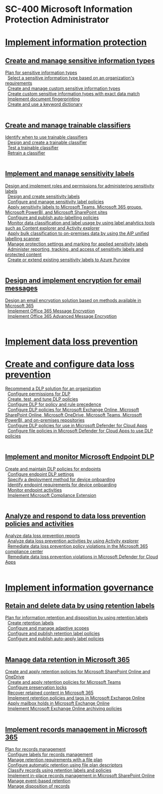# SC-400 Microsoft Information Protection Administrator
# [Implement information protection ](https://www.learnthecontent.com/exam/azure/sc-400-microsoft-information-protection-administrator)
## [Create and manage sensitive information types](https://www.learnthecontent.com/exam/azure/sc-400-microsoft-information-protection-administrator)
[Plan for sensitive information types](https://www.learnthecontent.com/exam/azure/sc-400-microsoft-information-protection-administrator/s/Plan-for-sensitive-information-types) &nbsp; 
\
&nbsp;
[Select a sensitive information type based on an organization's requirements](https://www.learnthecontent.com/exam/azure/sc-400-microsoft-information-protection-administrator/s/Select-a-sensitive-information-type-based-on-an-organizations-requirements) &nbsp; 
\
&nbsp;
[Create and manage custom sensitive information types](https://www.learnthecontent.com/exam/azure/sc-400-microsoft-information-protection-administrator/s/Create-and-manage-custom-sensitive-information-types) &nbsp; 
\
&nbsp;
[Create custom sensitive information types with exact data match](https://www.learnthecontent.com/exam/azure/sc-400-microsoft-information-protection-administrator/s/Create-custom-sensitive-information-types-with-exact-data-match) &nbsp; 
\
&nbsp;
[Implement document fingerprinting](https://www.learnthecontent.com/exam/azure/sc-400-microsoft-information-protection-administrator/s/Implement-document-fingerprinting) &nbsp; 
\
&nbsp;
[Create and use a keyword dictionary](https://www.learnthecontent.com/exam/azure/sc-400-microsoft-information-protection-administrator/s/Create-and-use-a-keyword-dictionary) &nbsp; 
\
&nbsp;
## [Create and manage trainable classifiers](https://www.learnthecontent.com/exam/azure/sc-400-microsoft-information-protection-administrator)
[Identify when to use trainable classifiers](https://www.learnthecontent.com/exam/azure/sc-400-microsoft-information-protection-administrator/s/Identify-when-to-use-trainable-classifiers) &nbsp; 
\
&nbsp;
[Design and create a trainable classifier](https://www.learnthecontent.com/exam/azure/sc-400-microsoft-information-protection-administrator/s/Design-and-create-a-trainable-classifier) &nbsp; 
\
&nbsp;
[Test a trainable classifier](https://www.learnthecontent.com/exam/azure/sc-400-microsoft-information-protection-administrator/s/Test-a-trainable-classifier) &nbsp; 
\
&nbsp;
[Retrain a classifier](https://www.learnthecontent.com/exam/azure/sc-400-microsoft-information-protection-administrator/s/Retrain-a-classifier) &nbsp; 
\
&nbsp;
## [Implement and manage sensitivity labels](https://www.learnthecontent.com/exam/azure/sc-400-microsoft-information-protection-administrator)
[Design and implement roles and permissions for administering sensitivity labels](https://www.learnthecontent.com/exam/azure/sc-400-microsoft-information-protection-administrator/s/Design-and-implement-roles-and-permissions-for-administering-sensitivity-labels) &nbsp; 
\
&nbsp;
[Design and create sensitivity labels](https://www.learnthecontent.com/exam/azure/sc-400-microsoft-information-protection-administrator/s/Design-and-create-sensitivity-labels) &nbsp; 
\
&nbsp;
[Configure and manage sensitivity label policies](https://www.learnthecontent.com/exam/azure/sc-400-microsoft-information-protection-administrator/s/Configure-and-manage-sensitivity-label-policies) &nbsp; 
\
&nbsp;
[Apply sensitivity labels to Microsoft Teams, Microsoft 365 groups, Microsoft PowerBI, and Microsoft SharePoint sites](https://www.learnthecontent.com/exam/azure/sc-400-microsoft-information-protection-administrator/s/Apply-sensitivity-labels-to-Microsoft-Teams-Microsoft-365-groups-Microsoft-PowerBI-and-Microsoft-SharePoint-sites) &nbsp; 
\
&nbsp;
[Configure and publish auto-labelling policies](https://www.learnthecontent.com/exam/azure/sc-400-microsoft-information-protection-administrator/s/Configure-and-publish-auto-labelling-policies) &nbsp; 
\
&nbsp;
[Monitor data classification and label usage by using label analytics tools such as Content explorer and Activity explorer](https://www.learnthecontent.com/exam/azure/sc-400-microsoft-information-protection-administrator/s/Monitor-data-classification-and-label-usage-by-using-label-analytics-tools-such-as-Content-explorer-and-Activity-explorer) &nbsp; 
\
&nbsp;
[Apply bulk classification to on-premises data by using the AIP unified labelling scanner](https://www.learnthecontent.com/exam/azure/sc-400-microsoft-information-protection-administrator/s/Apply-bulk-classification-to-on-premises-data-by-using-the-AIP-unified-labelling-scanner) &nbsp; 
\
&nbsp;
[Manage protection settings and marking for applied sensitivity labels](https://www.learnthecontent.com/exam/azure/sc-400-microsoft-information-protection-administrator/s/Manage-protection-settings-and-marking-for-applied-sensitivity-labels) &nbsp; 
\
&nbsp;
[Administer reporting, tracking, and access of sensitivity labels and protected content](https://www.learnthecontent.com/exam/azure/sc-400-microsoft-information-protection-administrator/s/Administer-reporting-tracking-and-access-of-sensitivity-labels-and-protected-content) &nbsp; 
\
&nbsp;
[Create or extend existing sensitivity labels to Azure Purview](https://www.learnthecontent.com/exam/azure/sc-400-microsoft-information-protection-administrator/s/Create-or-extend-existing-sensitivity-labels-to-Azure-Purview) &nbsp; 
\
&nbsp;
## [Design and implement encryption for email messages](https://www.learnthecontent.com/exam/azure/sc-400-microsoft-information-protection-administrator)
[Design an email encryption solution based on methods available in Microsoft 365](https://www.learnthecontent.com/exam/azure/sc-400-microsoft-information-protection-administrator/s/Design-an-email-encryption-solution-based-on-methods-available-in-Microsoft-365) &nbsp; 
\
&nbsp;
[Implement Office 365 Message Encryption](https://www.learnthecontent.com/exam/azure/sc-400-microsoft-information-protection-administrator/s/Implement-Office-365-Message-Encryption) &nbsp; 
\
&nbsp;
[Implement Office 365 Advanced Message Encryption](https://www.learnthecontent.com/exam/azure/sc-400-microsoft-information-protection-administrator/s/Implement-Office-365-Advanced-Message-Encryption) &nbsp; 
\
&nbsp;
# [Implement data loss prevention ](https://www.learnthecontent.com/exam/azure/sc-400-microsoft-information-protection-administrator)
# [Create and configure data loss prevention ](https://www.learnthecontent.com/exam/azure/sc-400-microsoft-information-protection-administrator)
[Recommend a DLP solution for an organization](https://www.learnthecontent.com/exam/azure/sc-400-microsoft-information-protection-administrator/s/Recommend-a-DLP-solution-for-an-organization) &nbsp; 
\
&nbsp;
[Configure permissions for DLP](https://www.learnthecontent.com/exam/azure/sc-400-microsoft-information-protection-administrator/s/Configure-permissions-for-DLP) &nbsp; 
\
&nbsp;
[Create, test, and tune DLP policies](https://www.learnthecontent.com/exam/azure/sc-400-microsoft-information-protection-administrator/s/Create-test-and-tune-DLP-policies) &nbsp; 
\
&nbsp;
[Configure DLP for policy and rule precedence](https://www.learnthecontent.com/exam/azure/sc-400-microsoft-information-protection-administrator/s/Configure-DLP-for-policy-and-rule-precedence) &nbsp; 
\
&nbsp;
[Configure DLP policies for Microsoft Exchange Online, Microsoft SharePoint Online, Microsoft OneDrive, Microsoft Teams, Microsoft PowerBI, and on-premises repositories](https://www.learnthecontent.com/exam/azure/sc-400-microsoft-information-protection-administrator/s/Configure-DLP-policies-for-Microsoft-Exchange-Online-Microsoft-SharePoint-Online-Microsoft-OneDrive-Microsoft-Teams-Microsoft-PowerBI-and-on-premises-repositories) &nbsp; 
\
&nbsp;
[Configure DLP policies for use in Microsoft Defender for Cloud Apps](https://www.learnthecontent.com/exam/azure/sc-400-microsoft-information-protection-administrator/s/Configure-DLP-policies-for-use-in-Microsoft-Defender-for-Cloud-Apps) &nbsp; 
\
&nbsp;
[Configure file policies in Microsoft Defender for Cloud Apps to use DLP policies](https://www.learnthecontent.com/exam/azure/sc-400-microsoft-information-protection-administrator/s/Configure-file-policies-in-Microsoft-Defender-for-Cloud-Apps-to-use-DLP-policies) &nbsp; 
\
&nbsp;
## [Implement and monitor Microsoft Endpoint DLP](https://www.learnthecontent.com/exam/azure/sc-400-microsoft-information-protection-administrator)
[Create and maintain DLP policies for endpoints](https://www.learnthecontent.com/exam/azure/sc-400-microsoft-information-protection-administrator/s/Create-and-maintain-DLP-policies-for-endpoints) &nbsp; 
\
&nbsp;
[Configure endpoint DLP settings](https://www.learnthecontent.com/exam/azure/sc-400-microsoft-information-protection-administrator/s/Configure-endpoint-DLP-settings) &nbsp; 
\
&nbsp;
[Specify a deployment method for device onboarding](https://www.learnthecontent.com/exam/azure/sc-400-microsoft-information-protection-administrator/s/Specify-a-deployment-method-for-device-onboarding) &nbsp; 
\
&nbsp;
[Identify endpoint requirements for device onboarding](https://www.learnthecontent.com/exam/azure/sc-400-microsoft-information-protection-administrator/s/Identify-endpoint-requirements-for-device-onboarding) &nbsp; 
\
&nbsp;
[Monitor endpoint activities](https://www.learnthecontent.com/exam/azure/sc-400-microsoft-information-protection-administrator/s/Monitor-endpoint-activities) &nbsp; 
\
&nbsp;
[Implement Microsoft Compliance Extension](https://www.learnthecontent.com/exam/azure/sc-400-microsoft-information-protection-administrator/s/Implement-Microsoft-Compliance-Extension) &nbsp; 
\
&nbsp;
## [Analyze and respond to data loss prevention policies and activities](https://www.learnthecontent.com/exam/azure/sc-400-microsoft-information-protection-administrator)
[Analyze data loss prevention reports](https://www.learnthecontent.com/exam/azure/sc-400-microsoft-information-protection-administrator/s/Analyze-data-loss-prevention-reports) &nbsp; 
\
&nbsp;
[Analyze data loss prevention activities by using Activity explorer](https://www.learnthecontent.com/exam/azure/sc-400-microsoft-information-protection-administrator/s/Analyze-data-loss-prevention-activities-by-using-Activity-explorer) &nbsp; 
\
&nbsp;
[Remediate data loss prevention policy violations in the Microsoft 365 compliance center](https://www.learnthecontent.com/exam/azure/sc-400-microsoft-information-protection-administrator/s/Remediate-data-loss-prevention-policy-violations-in-the-Microsoft-365-compliance-center) &nbsp; 
\
&nbsp;
[Remediate data loss prevention violations in Microsoft Defender for Cloud Apps](https://www.learnthecontent.com/exam/azure/sc-400-microsoft-information-protection-administrator/s/Remediate-data-loss-prevention-violations-in-Microsoft-Defender-for-Cloud-Apps) &nbsp; 
\
&nbsp;
# [Implement information governance ](https://www.learnthecontent.com/exam/azure/sc-400-microsoft-information-protection-administrator)
## [Retain and delete data by using retention labels](https://www.learnthecontent.com/exam/azure/sc-400-microsoft-information-protection-administrator)
[Plan for information retention and disposition by using retention labels](https://www.learnthecontent.com/exam/azure/sc-400-microsoft-information-protection-administrator/s/Plan-for-information-retention-and-disposition-by-using-retention-labels) &nbsp; 
\
&nbsp;
[Create retention labels](https://www.learnthecontent.com/exam/azure/sc-400-microsoft-information-protection-administrator/s/Create-retention-labels) &nbsp; 
\
&nbsp;
[Configure and manage adaptive scopes](https://www.learnthecontent.com/exam/azure/sc-400-microsoft-information-protection-administrator/s/Configure-and-manage-adaptive-scopes) &nbsp; 
\
&nbsp;
[Configure and publish retention label policies](https://www.learnthecontent.com/exam/azure/sc-400-microsoft-information-protection-administrator/s/Configure-and-publish-retention-label-policies) &nbsp; 
\
&nbsp;
[Configure and publish auto-apply label policies](https://www.learnthecontent.com/exam/azure/sc-400-microsoft-information-protection-administrator/s/Configure-and-publish-auto-apply-label-policies) &nbsp; 
\
&nbsp;
## [Manage data retention in Microsoft 365](https://www.learnthecontent.com/exam/azure/sc-400-microsoft-information-protection-administrator)
[Create and apply retention policies for Microsoft SharePoint Online and OneDrive](https://www.learnthecontent.com/exam/azure/sc-400-microsoft-information-protection-administrator/s/Create-and-apply-retention-policies-for-Microsoft-SharePoint-Online-and-OneDrive) &nbsp; 
\
&nbsp;
[Create and apply retention policies for Microsoft Teams](https://www.learnthecontent.com/exam/azure/sc-400-microsoft-information-protection-administrator/s/Create-and-apply-retention-policies-for-Microsoft-Teams) &nbsp; 
\
&nbsp;
[Configure preservation locks](https://www.learnthecontent.com/exam/azure/sc-400-microsoft-information-protection-administrator/s/Configure-preservation-locks) &nbsp; 
\
&nbsp;
[Recover retained content in Microsoft 365](https://www.learnthecontent.com/exam/azure/sc-400-microsoft-information-protection-administrator/s/Recover-retained-content-in-Microsoft-365) &nbsp; 
\
&nbsp;
[Implement retention policies and tags in Microsoft Exchange Online](https://www.learnthecontent.com/exam/azure/sc-400-microsoft-information-protection-administrator/s/Implement-retention-policies-and-tags-in-Microsoft-Exchange-Online) &nbsp; 
\
&nbsp;
[Apply mailbox holds in Microsoft Exchange Online](https://www.learnthecontent.com/exam/azure/sc-400-microsoft-information-protection-administrator/s/Apply-mailbox-holds-in-Microsoft-Exchange-Online) &nbsp; 
\
&nbsp;
[Implement Microsoft Exchange Online archiving policies](https://www.learnthecontent.com/exam/azure/sc-400-microsoft-information-protection-administrator/s/Implement-Microsoft-Exchange-Online-archiving-policies) &nbsp; 
\
&nbsp;
## [Implement records management in Microsoft 365](https://www.learnthecontent.com/exam/azure/sc-400-microsoft-information-protection-administrator)
[Plan for records management](https://www.learnthecontent.com/exam/azure/sc-400-microsoft-information-protection-administrator/s/Plan-for-records-management) &nbsp; 
\
&nbsp;
[Configure labels for records management](https://www.learnthecontent.com/exam/azure/sc-400-microsoft-information-protection-administrator/s/Configure-labels-for-records-management) &nbsp; 
\
&nbsp;
[Manage retention requirements with a file plan](https://www.learnthecontent.com/exam/azure/sc-400-microsoft-information-protection-administrator/s/Manage-retention-requirements-with-a-file-plan) &nbsp; 
\
&nbsp;
[Configure automatic retention using file plan descriptors](https://www.learnthecontent.com/exam/azure/sc-400-microsoft-information-protection-administrator/s/Configure-automatic-retention-using-file-plan-descriptors) &nbsp; 
\
&nbsp;
[Classify records using retention labels and policies](https://www.learnthecontent.com/exam/azure/sc-400-microsoft-information-protection-administrator/s/Classify-records-using-retention-labels-and-policies) &nbsp; 
\
&nbsp;
[Implement in-place records management in Microsoft SharePoint Online](https://www.learnthecontent.com/exam/azure/sc-400-microsoft-information-protection-administrator/s/Implement-in-place-records-management-in-Microsoft-SharePoint-Online) &nbsp; 
\
&nbsp;
[Manage event-based retention](https://www.learnthecontent.com/exam/azure/sc-400-microsoft-information-protection-administrator/s/Manage-event-based-retention) &nbsp; 
\
&nbsp;
[Manage disposition of records](https://www.learnthecontent.com/exam/azure/sc-400-microsoft-information-protection-administrator/s/Manage-disposition-of-records) &nbsp; 
\
&nbsp;

